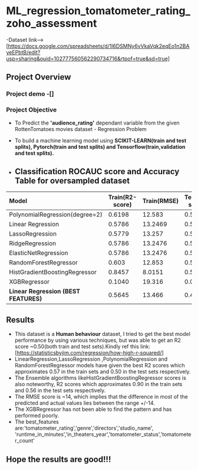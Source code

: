 # ML_regression_tomatometer_rating_zoho_assessment
-Dataset link-->[https://docs.google.com/spreadsheets/d/1l6DSMNy6vVkaVqk2eqEo1n2BAyeEPbtB/edit?usp=sharing&ouid=102777560562290734716&rtpof=true&sd=true]
## Project Overview
### Project demo -[]
### Project Objective
- To Predict the **'audience_rating'** dependant variable from the given RottenTomatoes movies dataset - Regression Problem
- To build a machine learning model using **SCIKIT-LEARN(train and test splits), Pytorch(train and test splits) and Tensorflow(train,validation and test splits).**

- ## Classification ROCAUC score and Accuracy Table for oversampled dataset
|    Model             |  Train(R2-score)			|  Train(RMSE)   |Test(R2-score) |Test(RMSE)   
| :------------------- | -----------------  |-----------------|-----------------|-----------------:  
| PolynomialRegression(degree=2)|	0.6198	  |      12.583         |0.5304            |13.95|    
|Linear Regression	        |0.5786	             |13.2469	| 0.5041	|      14.3346     |
| LassoRegression	|      0.5779	       |13.257	               |0.5104	      |14.2436| 
|RidgeRegression	  |  0.5786	     |  13.2476	   |    0.5041	|         14.3346|
|ElasticNetRegression             |     	0.5786	        |13.2476	          |0.5065	     |14.3002             |
| RandomForestRegressor	    |0.603	               |12.853	  |0.5344	                            |13.89| 
| HistGradientBoostingRegressor	   |0.8457	              |8.0151	  |0.5577	                             |13.537| 
| XGBRegressor	    |0.1040               |	19.316				  |0.0960	                           |19.3538| 
| **Linear Regression (BEST FEATURES)**		    |0.5645	           |	13.466	  			  |0.4930	                            |14.4933| 

## Results
- This dataset is a **Human behaviour** dataset, I tried to get the best model performance by using various techniques, but was able to get an R2 score ~0.50(both train and test sets).Kindly ref this link:[https://statisticsbyjim.com/regression/how-high-r-squared/]
- LinearRegression,LassoRegression ,PolynomialRegression and RandomForestRegressor models have given the best R2 scores which approximates 0.57 in the train sets and 0.50 in the test sets respectively.
- The Ensemble algorithms likeHistGradientBoostingRegressor scores is also noteworthy, R2 scores which approximates 0.90 in the train sets and 0.56 in the test sets respectively.
- The RMSE score is ~14, which implies that the difference in most of the predicted and actual values lies between the range +/-14.
- The XGBRegressor has not been able to find the pattern and has performed poorly.
- The best_features are:'tomatometer_rating','genre','directors','studio_name', 'runtime_in_minutes','in_theaters_year','tomatometer_status','tomatometer_count'
## Hope the results are good!!!
